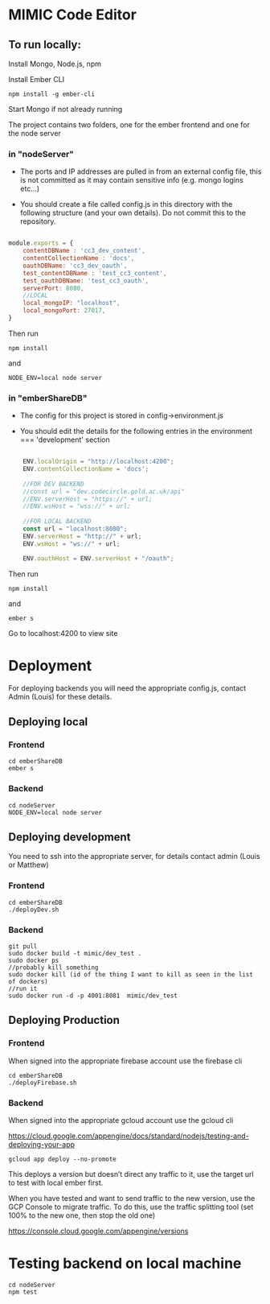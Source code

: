# MIMIC Code Editor

## To run locally:

Install Mongo, Node.js, npm

Install Ember CLI
```
npm install -g ember-cli
```
Start Mongo if not already running

The project contains two folders, one for the ember frontend and one for the node server

### in "nodeServer"

* The ports and IP addresses are pulled in from an external config file, this is not committed as it may contain sensitive info (e.g. mongo logins etc...)

* You should create a file called config.js in this directory with the following structure (and your own details). Do not commit this to the repository.

```javascript

module.exports = {
    contentDBName : 'cc3_dev_content',
    contentCollectionName : 'docs',
    oauthDBName: 'cc3_dev_oauth',
    test_contentDBName : 'test_cc3_content',
    test_oauthDBName: 'test_cc3_oauth',
    serverPort: 8080,
    //LOCAL
    local_mongoIP: "localhost",
    local_mongoPort: 27017,
}

```

Then run
```
npm install
```
and
```
NODE_ENV=local node server
```

### in "emberShareDB"

* The config for this project is stored in config->environment.js

* You should edit the details for the following entries in the environment === 'development' section

```javascript

    ENV.localOrigin = "http://localhost:4200";
    ENV.contentCollectionName = 'docs';
    
    //FOR DEV BACKEND
    //const url = "dev.codecircle.gold.ac.uk/api"
    //ENV.serverHost = "https://" + url;
    //ENV.wsHost = "wss://" + url;
    
    //FOR LOCAL BACKEND
    const url = "localhost:8080";
    ENV.serverHost = "http://" + url;
    ENV.wsHost = "ws://" + url;

    ENV.oauthHost = ENV.serverHost + "/oauth";
```

Then run
```
npm install
```

and
```
ember s
```

Go to localhost:4200 to view site


# Deployment

For deploying backends you will need the appropriate config.js, contact Admin (Louis) for these details. 

## Deploying local
### Frontend
```
cd emberShareDB
ember s
```

### Backend
```
cd nodeServer
NODE_ENV=local node server
```

## Deploying development

You need to ssh into the appropriate server, for details contact admin (Louis or Matthew)

### Frontend
```
cd emberShareDB
./deployDev.sh
```

### Backend 
```
git pull 
sudo docker build -t mimic/dev_test .
sudo docker ps
//probably kill something
sudo docker kill (id of the thing I want to kill as seen in the list of dockers)
//run it 
sudo docker run -d -p 4001:8081  mimic/dev_test
```

## Deploying Production 
### Frontend 

When signed into the appropriate firebase account use the firebase cli
```
cd emberShareDB
./deployFirebase.sh
```

### Backend

When signed into the appropriate gcloud account use the gcloud cli

https://cloud.google.com/appengine/docs/standard/nodejs/testing-and-deploying-your-app
```
gcloud app deploy --no-promote
```

This deploys a version but doesn’t direct any traffic to it, use the target url to test with local ember first.

When you have tested and want to send traffic to the new version, use the GCP Console to migrate traffic. To do this, use the traffic splitting tool (set 100% to the new one, then stop the old one)

https://console.cloud.google.com/appengine/versions

# Testing backend on local machine 
```
cd nodeServer
npm test
```
